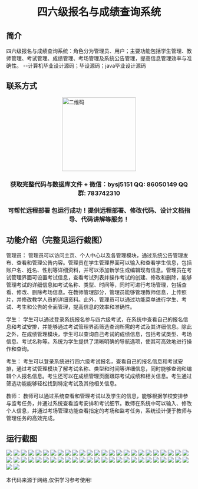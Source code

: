 <p><h1 align="center">四六级报名与成绩查询系统</h1></p>

## 简介
四六级报名与成绩查询系统：角色分为管理员、用户；主要功能包括学生管理、教师管理、考试管理、成绩管理、考场管理及系统公告管理，提高信息管理效率与准确性。    --计算机毕业设计源码；毕设源码；java毕业设计源码


## 联系方式
<img src="https://bs-1329754181.cos.ap-shanghai.myqcloud.com/wx.jpg" alt="二维码" style="display: block; margin: 0 auto;" width="200px">
<p><h3 align="center">获取完整代码与数据库文件 + 微信：bysj5151 QQ: 86050149 QQ群: 783742310</h3></p>
<p><h3 align="center">可帮忙远程部署 包运行成功！提供远程部署、修改代码、设计文档指导、代码讲解等服务！</h3></p>

## 功能介绍（完整见运行截图）
管理员： 管理员可以访问主页、个人中心以及各管理模块，通过系统公告管理发布、查看和管理公告内容。管理员在学生管理界面可以输入和查看学生信息，包括账户名、姓名、性别等详细资料，并可以添加新学生或编辑现有信息。管理员在考试管理界面可设置考试信息，查看考试列表并操作考试的创建、修改和删除，能够管理考试的详细信息如考试名称、类型、时间等，同时可进行考场管理，包括查看、修改、删除考场信息。在教师管理部分，管理员能够管理教师信息，上传照片，并修改教学人员的详细资料。此外，管理员可以通过功能菜单进行学生、考试、考生和公告的全面管理，提高信息的效率和准确性。

学生： 学生可以通过登录系统报名参与四六级考试，在系统中查看自己的报名信息和考试安排，并能够通过考试管理界面筛选查询所需的考试及其详细信息。除此之外，在成绩管理模块，学生可以查询自己考试的成绩信息，包括考试类型、考场信息、考试名称等。系统为学生提供了清晰明确的导航选项，使其可高效地进行操作和查询。

考生： 考生可以登录系统进行四六级考试报名，查看自己的报名信息和考试安排，通过考试管理模块了解考试名称、类型和时间等详细信息，同时能够查询和编辑个人报名信息。考生还可以在成绩管理页面跟踪考试成绩和相关信息。考生通过筛选功能能够轻松找到特定考试及其他相关信息。

教师： 教师可以通过系统查看和管理考试以及学生的信息，能够根据学校安排参与监考任务，并通过系统查看监考安排和考试细节。教师在系统中可以输入、修改个人信息，并通过考场管理功能查看指定的考场和监考任务，系统设计便于教师与管理任务的高效完成。


## 运行截图
![](https://bs-1329754181.cos.ap-shanghai.myqcloud.com/ssm/cet4AndCet6RegistrationScoreSystem/img/001.jpg)
![](https://bs-1329754181.cos.ap-shanghai.myqcloud.com/ssm/cet4AndCet6RegistrationScoreSystem/img/002.jpg)
![](https://bs-1329754181.cos.ap-shanghai.myqcloud.com/ssm/cet4AndCet6RegistrationScoreSystem/img/003.jpg)
![](https://bs-1329754181.cos.ap-shanghai.myqcloud.com/ssm/cet4AndCet6RegistrationScoreSystem/img/004.jpg)
![](https://bs-1329754181.cos.ap-shanghai.myqcloud.com/ssm/cet4AndCet6RegistrationScoreSystem/img/005.jpg)
![](https://bs-1329754181.cos.ap-shanghai.myqcloud.com/ssm/cet4AndCet6RegistrationScoreSystem/img/006.jpg)
![](https://bs-1329754181.cos.ap-shanghai.myqcloud.com/ssm/cet4AndCet6RegistrationScoreSystem/img/007.jpg)
![](https://bs-1329754181.cos.ap-shanghai.myqcloud.com/ssm/cet4AndCet6RegistrationScoreSystem/img/008.jpg)
![](https://bs-1329754181.cos.ap-shanghai.myqcloud.com/ssm/cet4AndCet6RegistrationScoreSystem/img/009.jpg)
![](https://bs-1329754181.cos.ap-shanghai.myqcloud.com/ssm/cet4AndCet6RegistrationScoreSystem/img/010.jpg)
![](https://bs-1329754181.cos.ap-shanghai.myqcloud.com/ssm/cet4AndCet6RegistrationScoreSystem/img/011.jpg)
![](https://bs-1329754181.cos.ap-shanghai.myqcloud.com/ssm/cet4AndCet6RegistrationScoreSystem/img/012.jpg)
![](https://bs-1329754181.cos.ap-shanghai.myqcloud.com/ssm/cet4AndCet6RegistrationScoreSystem/img/013.jpg)
![](https://bs-1329754181.cos.ap-shanghai.myqcloud.com/ssm/cet4AndCet6RegistrationScoreSystem/img/014.jpg)
![](https://bs-1329754181.cos.ap-shanghai.myqcloud.com/ssm/cet4AndCet6RegistrationScoreSystem/img/015.jpg)
![](https://bs-1329754181.cos.ap-shanghai.myqcloud.com/ssm/cet4AndCet6RegistrationScoreSystem/img/016.jpg)
![](https://bs-1329754181.cos.ap-shanghai.myqcloud.com/ssm/cet4AndCet6RegistrationScoreSystem/img/017.jpg)
![](https://bs-1329754181.cos.ap-shanghai.myqcloud.com/ssm/cet4AndCet6RegistrationScoreSystem/img/018.jpg)
![](https://bs-1329754181.cos.ap-shanghai.myqcloud.com/ssm/cet4AndCet6RegistrationScoreSystem/img/019.jpg)
![](https://bs-1329754181.cos.ap-shanghai.myqcloud.com/ssm/cet4AndCet6RegistrationScoreSystem/img/020.jpg)
![](https://bs-1329754181.cos.ap-shanghai.myqcloud.com/ssm/cet4AndCet6RegistrationScoreSystem/img/021.jpg)
![](https://bs-1329754181.cos.ap-shanghai.myqcloud.com/ssm/cet4AndCet6RegistrationScoreSystem/img/022.jpg)
![](https://bs-1329754181.cos.ap-shanghai.myqcloud.com/ssm/cet4AndCet6RegistrationScoreSystem/img/023.jpg)
![](https://bs-1329754181.cos.ap-shanghai.myqcloud.com/ssm/cet4AndCet6RegistrationScoreSystem/img/024.jpg)
![](https://bs-1329754181.cos.ap-shanghai.myqcloud.com/ssm/cet4AndCet6RegistrationScoreSystem/img/025.jpg)
![](https://bs-1329754181.cos.ap-shanghai.myqcloud.com/ssm/cet4AndCet6RegistrationScoreSystem/img/026.jpg)
![](https://bs-1329754181.cos.ap-shanghai.myqcloud.com/ssm/cet4AndCet6RegistrationScoreSystem/img/027.jpg)
![](https://bs-1329754181.cos.ap-shanghai.myqcloud.com/ssm/cet4AndCet6RegistrationScoreSystem/img/028.jpg)
![](https://bs-1329754181.cos.ap-shanghai.myqcloud.com/ssm/cet4AndCet6RegistrationScoreSystem/img/029.jpg)
![](https://bs-1329754181.cos.ap-shanghai.myqcloud.com/ssm/cet4AndCet6RegistrationScoreSystem/img/030.jpg)
![](https://bs-1329754181.cos.ap-shanghai.myqcloud.com/ssm/cet4AndCet6RegistrationScoreSystem/img/031.jpg)
![](https://bs-1329754181.cos.ap-shanghai.myqcloud.com/ssm/cet4AndCet6RegistrationScoreSystem/img/032.jpg)
![](https://bs-1329754181.cos.ap-shanghai.myqcloud.com/ssm/cet4AndCet6RegistrationScoreSystem/img/033.jpg)
![](https://bs-1329754181.cos.ap-shanghai.myqcloud.com/ssm/cet4AndCet6RegistrationScoreSystem/img/034.jpg)
![](https://bs-1329754181.cos.ap-shanghai.myqcloud.com/ssm/cet4AndCet6RegistrationScoreSystem/img/035.jpg)
![](https://bs-1329754181.cos.ap-shanghai.myqcloud.com/ssm/cet4AndCet6RegistrationScoreSystem/img/036.jpg)
![](https://bs-1329754181.cos.ap-shanghai.myqcloud.com/ssm/cet4AndCet6RegistrationScoreSystem/img/037.jpg)
![](https://bs-1329754181.cos.ap-shanghai.myqcloud.com/ssm/cet4AndCet6RegistrationScoreSystem/img/038.jpg)
![](https://bs-1329754181.cos.ap-shanghai.myqcloud.com/ssm/cet4AndCet6RegistrationScoreSystem/img/039.jpg)
![](https://bs-1329754181.cos.ap-shanghai.myqcloud.com/ssm/cet4AndCet6RegistrationScoreSystem/img/040.jpg)
![](https://bs-1329754181.cos.ap-shanghai.myqcloud.com/ssm/cet4AndCet6RegistrationScoreSystem/img/041.jpg)
![](https://bs-1329754181.cos.ap-shanghai.myqcloud.com/ssm/cet4AndCet6RegistrationScoreSystem/img/042.jpg)
![](https://bs-1329754181.cos.ap-shanghai.myqcloud.com/ssm/cet4AndCet6RegistrationScoreSystem/img/043.jpg)
![](https://bs-1329754181.cos.ap-shanghai.myqcloud.com/ssm/cet4AndCet6RegistrationScoreSystem/img/044.jpg)
![](https://bs-1329754181.cos.ap-shanghai.myqcloud.com/ssm/cet4AndCet6RegistrationScoreSystem/img/045.jpg)
![](https://bs-1329754181.cos.ap-shanghai.myqcloud.com/ssm/cet4AndCet6RegistrationScoreSystem/img/046.jpg)
![](https://bs-1329754181.cos.ap-shanghai.myqcloud.com/ssm/cet4AndCet6RegistrationScoreSystem/img/047.jpg)
![](https://bs-1329754181.cos.ap-shanghai.myqcloud.com/ssm/cet4AndCet6RegistrationScoreSystem/img/048.jpg)
![](https://bs-1329754181.cos.ap-shanghai.myqcloud.com/ssm/cet4AndCet6RegistrationScoreSystem/img/049.jpg)
![](https://bs-1329754181.cos.ap-shanghai.myqcloud.com/ssm/cet4AndCet6RegistrationScoreSystem/img/050.jpg)
![](https://bs-1329754181.cos.ap-shanghai.myqcloud.com/ssm/cet4AndCet6RegistrationScoreSystem/img/051.jpg)
![](https://bs-1329754181.cos.ap-shanghai.myqcloud.com/ssm/cet4AndCet6RegistrationScoreSystem/img/052.jpg)

<p>本代码来源于网络,仅供学习参考使用!</p>
